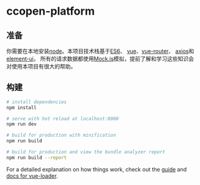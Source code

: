 # ccopen-platform

## 准备
你需要在本地安装[node]()。本项目技术栈基于[ES6](http://es6.ruanyifeng.com/)、
[vue](https://cn.vuejs.org/index.html)、[vue-router](https://router.vuejs.org/zh-cn/)、
[axios](https://github.com/axios/axios)和[element-ui](http://element-cn.eleme.io/#/zh-CN/)，
所有的请求数据都使用[Mock.js](http://mockjs.com/)模拟，提前了解和学习这些知识会对使用本项目有很大的帮助。


## 构建

``` bash
# install dependencies
npm install

# serve with hot reload at localhost:8080
npm run dev

# build for production with minification
npm run build

# build for production and view the bundle analyzer report
npm run build --report
```

For a detailed explanation on how things work, check out the [guide](http://vuejs-templates.github.io/webpack/) and [docs for vue-loader](http://vuejs.github.io/vue-loader).
